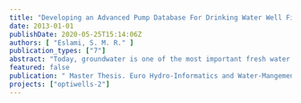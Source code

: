 ```yaml
---
title: "Developing an Advanced Pump Database For Drinking Water Well Fields"
date: 2013-01-01
publishDate: 2020-05-25T15:14:06Z
authors: [ "Eslami, S. M. R." ]
publication_types: ["7"]
abstract: "Today, groundwater is one of the most important fresh water resources in big cities of the world. On one hand, the population growth and urban development and on the other hand, climate change and decreasing precipitation will increase the vital role of underground water resources to supply water for the cities, therefore an increase in the energy consumption in well fields has to be expected. It is becoming more difficult to ignore the cost of pumping energy for water stakeholders in Germany and Europe. In recent years, there has been an increasing interest in optimisation of energy consumption in different fields. The goal of this study is first to design a relational database to store the information of submersible pumps and second to develop a database management system for this pump database. The pump database is intended to be used in prototype model software aiming at the minimisation of a well field's pump energy demand. To this end, two approaches of assessing the necessary data for submersible pumps, and building a relational database are going to be discussed in this study. Finally, two applications with graphical user interfaces which have been developed by using the programming language “R” are presented for loading the data into the database, visualizing the database tables and plotting the pump curves."
featured: false
publication: " Master Thesis. Euro Hydro-Informatics and Water-Mangement. Brandenburgische Technische Universität Cottbus - Senftenberg"
projects: ["optiwells-2"]
---
```


